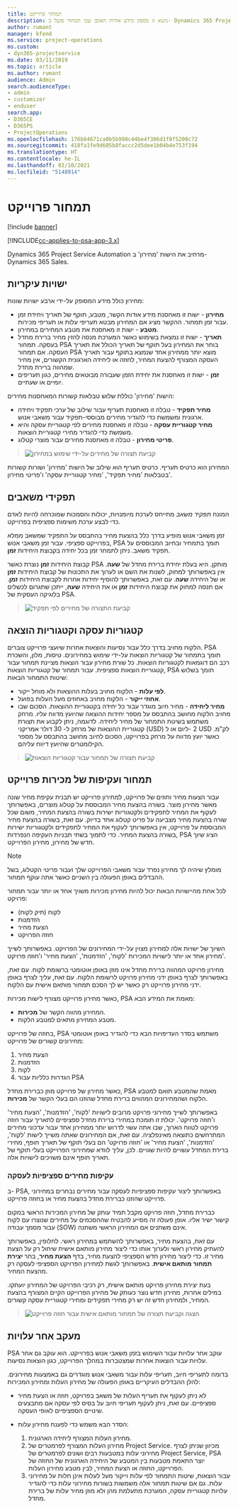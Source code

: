 ```yaml
---
title: תמחור פרוייקט
description: נושא זו מספק מידע אודות האופן שבו תמחור פועל ב- Dynamics 365 Project Service Automation.
author: rumant
manager: kfend
ms.service: project-operations
ms.custom:
- dyn365-projectservice
ms.date: 03/11/2019
ms.topic: article
ms.author: rumant
audience: Admin
search.audienceType:
- admin
- customizer
- enduser
search.app:
- D365CE
- D365PS
- ProjectOperations
ms.openlocfilehash: 176b84671ca0b5b998c44be4f306d1f8f5200c72
ms.sourcegitcommit: 418fa1fe9d605b8faccc2d5dee1b04b4e753f194
ms.translationtype: HT
ms.contentlocale: he-IL
ms.lasthandoff: 02/10/2021
ms.locfileid: "5148914"
---
```

# <a name="project-pricing"></a>תמחור פרוייקט 

[!include [banner](../includes/psa-now-project-operations.md)]

[!INCLUDE[cc-applies-to-psa-app-3.x](../includes/cc-applies-to-psa-app-3x.md)]

Dynamics 365 Project Service Automation מרחיב את הישות 'מחירון' ב- Dynamics 365 Sales. 

## <a name="key-entities"></a>ישויות עיקריות

מחירון כולל מידע המסופק על-ידי ארבע ישויות שונות:

- **מחירון** - ישות זו מאחסנת מידע אודות הקשר, מטבע, תוקף של תאריך ויחידת זמן עבור זמן תמחור. ההקשר מציג אם המחירון מבטא תעריפי עלות או תעריפי מכירות. 
- **מטבע** - ישות זו מאחסנת את מטבע המחירים במחירון. 
- **תאריך** - ישות זו נמצאת בשימוש כאשר המערכת מנסה להזין מחיר ברירת מחדל בעסקה. תמחור PSA בוחר את המחירון בעל תוקף של תאריך הכולל את תאריך העסקה. אם תמחור PSA מוצא יותר ממחירון אחד שנמצא בתוקף עבור תאריך העסקה המצורף להצעת המחיר, לחוזה או ליחידה הארגונית הקשורים, אין מחיר שמהווה ברירת מחדל. 
- **זמן** - ישות זו מאחסנת את יחידת הזמן שעבורה מבוטאים מחירים, כגון תעריפים יומיים או שעתיים. 

הישות 'מחירון' כוללת שלוש טבלאות קשורות המאחסנות מחירים:

  - **מחיר תפקיד** - טבלה זו מאחסנת תעריף עבור שילוב של ערכי תפקיד ויחידה ארגונית ומשמשת כדי להגדיר מחירים מבוססי-תפקיד עבור משאבי אנוש.
  - **מחיר קטגוריית עסקה** - טבלה זו מאחסנת מחירים לפי קטגוריית עסקה והיא משמשת כדי להגדיר מחירי קטגוריית הוצאות.
  - **פריטי מחירון** - טבלה זו מאחסנת מחירים עבור מוצרי קטלוג.

> ![קביעת תצורה של מחירים על-ידי שימוש במחירון](media/basic-guide-12.png)
 
המחירון הוא כרטיס תעריף. כרטיס תעריף הוא שילוב של הישות 'מחירון' ושורות קשורות בטבלאות 'מחיר תפקיד', 'מחיר קטגוריית עסקה' ו'פריטי מחירון'.

## <a name="resource-roles"></a>תפקידי משאבים

המונח *תפקיד משאב* מתייחס לערכת מיומנויות, יכולות והסמכות שמוכרחה להיות לאדם כדי לבצע ערכת משימות ספציפית בפרוייקט.

זמן משאבי אנוש מופיע בדרך כלל בהצעת מחיר בהתבסס על התפקיד שמשאב ממלא בפרוייקט ספציפי. עבור זמן משאבי אנוש, PSA תומך בתמחיר ובחיוב המבוססים על תפקיד משאב. ניתן לתמחר זמן בכל יחידה בקבוצת היחידות **זמן**.

קבוצת היחידות **זמן** נוצרת כאשר PSA מותקן. היא בעלת יחידת ברירת מחדל של **שעה**. אין באפשרותך למחוק, לשנות את השם או לערוך את התכונות של קבוצת היחידות **זמן** או של היחידה **שעה**. עם זאת, באפשרותך להוסיף יחידות אחרות לקבוצת היחידות **זמן**. אם תנסה למחוק את קבוצת היחידות **זמן** או את היחידה **שעה**, ייתכן שתגרום לכשלים בלוגיקה העסקית של PSA.

> ![קביעת התצורה של מחירים לפי תפקיד](media/basic-guide-13.png)
 
## <a name="transaction-categories-and-expense-categories"></a>קטגוריות עסקה וקטגוריות הוצאה

הלקוח מחויב בדרך כלל עבור נסיעות והוצאות אחרות שיועצי פרוייקט צוברים. PSA תומך בתמחור של קטגוריות הוצאות על-ידי שימוש במחירונים. טיסות, מלון, והשכרת רכב הם דוגמאות לקטגוריות הוצאות. כל שורת מחירון עבור הוצאות מציינת תמחור עבור קטגוריית הוצאות ספציפית. עבור תמחור של קטגוריות הוצאות, PSA תומך בשלוש שיטות התמחור הבאות:

- **לפי עלות** - הלקוח מחויב בעלות ההוצאות ולא מוחל ייקור.
- **אחוזי ייקור** - הלקוח מחויב באחוזים מעל העלות בפועל. 
- **מחיר ליחידה** - מחיר חיוב מוגדר עבור כל יחידה בקטגוריית ההוצאות. הסכום שבו מחויב הלקוח מחושב בהתבסס על מספר יחידות ההוצאה שהיועץ מדווח עליו. מרחק משתמש בשיטת התמחור של מחיר ליחידה. לדוגמה, ניתן לקבוע את תצורת קטגוריית ההוצאות של מרחק ל- 30 דולר אמריקני (USD) ליום או ל- ‎2 USD לק"מ. כאשר יועץ מדווח על מרחק בפרוייקט, הסכום לחיוב מחושב בהתבסס על מספר הקילומטרים שהיועץ דיווח עליהם.

> ![קביעת תצורה של תמחור עבור קטגוריות הוצאות](media/basic-guide-14.png)
 
## <a name="project-sales-pricing-and-overrides"></a>תמחור ועקיפות של מכירות פרוייקט

עבור הצעות מחיר וחוזים של פרוייקט, למחירון פרוייקט יש תבנית עקיפת מחיר שונה מאשר מחירון מוצר. בשורה בהצעת מחיר המבוססת על קטלוג מוצרים, באפשרותך לעקוף את המחיר לתפקידים ולקטגוריות ישירות בשורה בהצעת המחיר, משום שכל שורה בהצעת מחיר מצביעה על פריט קטלוג אחד בדיוק. עם זאת, בשורה בהצעת מחיר המבוססת על פרוייקט, אין באפשרותך לעקוף את המחיר לתפקידים ולקטגוריות ישירות בשורה בהצעת המחיר. כדי לתמוך בשתי תבניות העקיפה הנפרדות, PSA הציג שיוך חדש של מחירון, מחירון הפרוייקט.

> [!NOTE]
> מומלץ שיהיה לך מחירון נפרד עבור משאבי הפרוייקט שלך ועבור פריטי הקטלוג, בשל ההבדלים באופן הפעולה בין השניים כאשר אתה עוקף תמחור.

לכל אחת מהיישויות הבאות יכול להיות מחירון מכירות משויך אחד או יותר עבור תמחור פרויקט:

- לקוח (תיק לקוח) 
- הזדמנות 
- הצעת מחיר 
- חוזה הפרויקט

השיוך של ישויות אלה למחירון מצוין על-ידי המחירונים של הפרויקט. באפשרותך לשייך מחירון אחד או יותר לישויות המכירות 'לקוח', 'הזדמנות', 'הצעת מחיר' ו'חוזה פרויקט'.

מחירון פרויקט המהווה ברירת מחדל אינו מוזן באופן אוטומטי ברשומת לקוח. עם זאת, באפשרותך לצרף באופן ידני מחירון פרויקט לרשומת הלקוח. עם זאת, עליך לצרף באופן ידני מחירון פרוייקט רק כאשר יש לך הסכם תמחור מותאם אישית עם הלקוח. 

כאשר מחירון פרוייקט מצורף לישות מכירות, PSA מאמת את המידע הבא:

- המחירון מהווה הקשר של **מכירות**. 
- מטבע המחירון מתאים למטבע הלקוח. 

בחוזה של פרוייקט, PSA משתמש בסדר העדיפויות הבא כדי להגדיר באופן אוטומטי מחירונים קשורים של פרוייקט:

1. הצעת מחיר
2. הזדמנות
3. לקוח 
4. הגדרות כלליות עבור PSA

כאשר מחירון של פרוייקט מוזן כברירת מחדל, PSA מאמת שהמטבע תואם למטבע הלקוח ושהמחירונים המהווים ברירת מחדל שהוזנו הם בעלי הקשר של **מכירות**.

באפשרותך לשייך מחירוני פרויקט מרובים לישויות 'לקוח', 'הזדמנות', 'הצעת מחיר' ו'חוזה פרויקט'. יכולת זו תומכת במחירי ברירת מחדל ספציפיים לתאריך עבור חוזה פרויקט לטווח הארוך, שבו אתה עשוי לדרוש יותר ממחירון אחד עבור עדכוני מחירים המתרחשים כתוצאה מאינפלציה. עם זאת, אם המחירונים שאתה משייך לישות 'לקוח', 'הזדמנות', 'הצעת מחיר' או 'חוזה פרויקט' הם בעלי תוקף של תאריך חופף, מחירי ברירת המחדל עשויים להיות שגויים. לכן, עליך לוודא שמחירוני הפרוייקט בעלי תוקף של תאריך חופף אינם משויכים לישויות אלה.

### <a name="deal-specific-price-overrides"></a>עקיפות מחירים ספציפיות לעסקה

ב- PSA, באפשרותך ליצור עקיפות ספציפיות לעסקה עבור מחירים נבחרים במחירוני פרוייקט שהוזנו כברירת מחדל בהצעת מחיר או בחוזה פרוייקט.

כברירת מחדל, חוזה פרויקט מקבל תמיד עותק של מחירון המכירות הראשי במקום קישור ישיר אליו. אופן פעולה זה מסייע להבטיח שההסכמים על מחירים שנוצרו עם לקוח עבור מסמך עבודה (SOW) אינם משתנים אם המחירון הראשי משתנה.

עם זאת, בהצעת מחיר, באפשרותך להשתמש במחירון ראשי. לחלופין, באפשרותך להעתיק מחירון ראשי ולערוך אותו כדי ליצור מחירון מותאם אישית שיחול רק על הצעת מחיר זו. כדי ליצור מחירון חדש הספציפי להצעת מחיר, בדף **הצעת מחיר**, בחר **יצירת תמחור מותאם אישית**. באפשרותך לגשת למחירון הפרויקט הספציפי לעסקה רק מהצעת המחיר. 

בעת יצירת מחירון פרויקט מותאם אישית, רק רכיבי הפרויקט של המחירון יועתקו. במילים אחרות, מחירון חדש נוצר כעותק של מחירון הפרוייקט הקיים המצורף בהצעת המחיר, ולמחירון חדש זה יש רק מחירי תפקידים ומחירי קטגוריית עסקה קשורים.

> ![הצגה וקביעת תצורה של תמחור מותאם אישית עבור חוזה פרוייקט](media/basic-guide-15.png)
  
## <a name="tracking-costs"></a>מעקב אחר עלויות

PSA עוקב אחר עלויות עבור השימוש בזמן משאבי אנוש בפרוייקט. הוא עוקב גם אחר עלויות עבור הוצאות אחרות שמצטברות במהלך הפרוייקט, כגון הוצאות נסיעות.

בדומה לתעריפי חיוב, תעריפי עלות עבור משאבי אנוש מוגדרים גם באמצעות מחירונים. להלן ההבדלים העיקריים באופן הפעולה של מחירון העלות ומחירון המכירות:

- לא ניתן לעקוף את תעריף העלות של משאב בפרויקט, חוזה או הצעת מחיר ספציפיים. עם זאת, ניתן לעקוף תעריפי חיוב על בסיס לפי עסקה אם מתבצעים שינויים הספציפיים לאופי העסקה. 

- הסדר הבא משמש כדי לפענח מחירון עלות:

    1. מחירון העלות המצורף ליחידה הארגונית.
    2. מחירון העלות המצורף לפרמטרים של Project Service. מכיוון שניתן לצרף מחירוני עלות במטבעות רבים ושונים לפרמטרים של Project Service‏, PSA יוצר התאמת מטבעות בין המטבע של היחידה הארגונית של החוזה של הפרוייקט, החוזה או הצעת המחיר, לבין מטבע מחירון העלות.
    3. עבור הוצאות, שיטות התמחור לפי עלות וייקור מעל לעלות אינן חלות על מחירוני עלות. גם אם שיטות תמחור אלה משמשות בשורות מחירוני עלות כדי להגדיר עלויות קטגוריית עסקה, המערכת מתעלמת מהן ולא מוזן מחיר עלות של ברירת מחדל.
